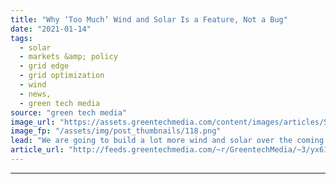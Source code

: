 ```yaml
---
title: "Why ‘Too Much’ Wind and Solar Is a Feature, Not a Bug"
date: "2021-01-14"
tags: 
  - solar
  - markets &amp; policy
  - grid edge
  - grid optimization
  - wind
  - news,
  - green tech media
source: "green tech media"
image_url: "https://assets.greentechmedia.com/content/images/articles/Solar_Farm.jpg"
image_fp: "/assets/img/post_thumbnails/118.png"
lead: "We are going to build a lot more wind and solar over the coming decades. It will inevitably lead to oversupply of these resources on the grid. But is that a good thing? That’s the focus of this week’s show, featuring a conversation between Shayle Kan ..."
article_url: "http://feeds.greentechmedia.com/~r/GreentechMedia/~3/yx61nGvfeWk/why-too-much-wind-and-solar-is-a-feature-not-a-bug"
---
```


---

